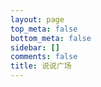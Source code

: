```yaml
---
layout: page
top_meta: false
bottom_meta: false
sidebar: []
comments: false
title: 说说广场
---
```


<div id="bbs"></div>
<script type="text/javascript" src="https://jsd.onmicrosoft.cn/npm/marked/marked.min.js"></script>
<script type="text/javascript" src="https://jsd.onmicrosoft.cn/gh/Tokinx/ViewImage/view-image.min.js"></script>
<script type="text/javascript" src="https://jsd.onmicrosoft.cn/gh/Tokinx/Lately/lately.min.js"></script>
<script>
if(typeof Lately==='undefined'){const script=document.createElement('script');script.src='https://jsd.onmicrosoft.cn/gh/Tokinx/Lately/lately.min.js';script.onload=()=>{Lately.init({target:'.bbs-date'});};document.head.appendChild(script);}else{Lately.init({target:'.bbs-date'});}
const urls = [
  {host:"https://s.dusays.com/",creatorId:"1",imgsrc:"https://cravatar.cn/avatar/28b57baa4e8f13fe4292ccb2de267e30"},
  {host:"https://s.dusays.com/",creatorId:"2",imgsrc:"https://cravatar.cn/avatar/0d0462a44b088c433b8191135979efd4"},
  {host:"https://s.dusays.com/",creatorId:"3",imgsrc:"https://cravatar.cn/avatar/cf83c746b212c3f222b1c0a41bbf5b86"},
  {host:"https://s.dusays.com/",creatorId:"4",imgsrc:"https://cravatar.cn/avatar/099440206041f0b1af6a386f9e8c036a"},
  {host:"https://s.dusays.com/",creatorId:"5",imgsrc:"https://cravatar.cn/avatar/5c17cfbf21ae1d45d403b7ead8bf0415"},
  {host:"https://s.dusays.com/",creatorId:"6",imgsrc:"https://cravatar.cn/avatar/6e1a1cc742be99a90de39a0096516fac"},
  {host:"https://s.dusays.com/",creatorId:"7",imgsrc:"https://cravatar.cn/avatar/e53fa73039fa60c5862480ae2192d215"},
  {host:"https://s.dusays.com/",creatorId:"8",imgsrc:"https://bu.dusays.com/2023/03/01/63ff34ec52ff1.jpg"},
  {host:"https://s.dusays.com/",creatorId:"9",imgsrc:"https://cravatar.cn/avatar/c1b204bab687a23c8b6d7c8de11c7c59"},
  {host:"https://s.dusays.com/",creatorId:"10",imgsrc:"https://cravatar.cn/avatar/ba2379bacf88f17ea461137906bd127d"},
  {host:"https://s.dusays.com/",creatorId:"11",imgsrc:"https://cravatar.cn/avatar/565ada82edc2f01e7cf2bd95b31f19fd"},
  {host:"https://s.dusays.com/",creatorId:"12",imgsrc:"https://cravatar.cn/avatar/b633193c913ae39a350311efd950ad83"},
  {host:"https://s.dusays.com/",creatorId:"13",imgsrc:"https://cravatar.cn/avatar/3a78942c4ddcda86242f20abdacee082"},
  {host:"https://s.dusays.com/",creatorId:"14",imgsrc:"https://bu.dusays.com/2023/03/03/6401d82b7ecc9.png"},
  {host:"https://s.dusays.com/",creatorId:"15",imgsrc:"https://cravatar.cn/avatar/1be842e0e85b11a35b697506f06e81f5"},
  {host:"https://s.dusays.com/",creatorId:"16",imgsrc:"https://cravatar.cn/avatar/03ce846eef46a1b21c1bc5a4f03c2de1"},
  {host:"https://s.dusays.com/",creatorId:"17",imgsrc:"https://cravatar.cn/avatar/49ef34286a337f7f152c5e61013c0e69"},
  {host:"https://s.dusays.com/",creatorId:"18",imgsrc:"https://cravatar.cn/avatar/23db27f22d754c4fed9e1cb60a794d81"},
  {host:"https://s.dusays.com/",creatorId:"19",imgsrc:"https://bu.dusays.com/2023/03/08/640864d11ccaf.png"},
  {host:"https://s.dusays.com/",creatorId:"20",imgsrc:"https://cravatar.cn/avatar/d5165cf04fe36d73bc24567a2332f9db"},
  {host:"https://s.dusays.com/",creatorId:"21",imgsrc:"https://bu.dusays.com/2023/03/10/640b2d3a886d5.png"},
  {host:"https://s.dusays.com/",creatorId:"22",imgsrc:"https://bu.dusays.com/2023/03/10/640b2d3a84ebb.png"},
  {host:"https://s.dusays.com/",creatorId:"23",imgsrc:"https://cravatar.cn/avatar/04bfc914bd50b42eb507bf66aad0cc31"},
  {host:"https://s.dusays.com/",creatorId:"24",imgsrc:"https://cravatar.cn/avatar/e011329178b200bcb5d94f0d0ff7544a"},
  {host:"https://s.dusays.com/",creatorId:"25",imgsrc:"https://cravatar.cn/avatar/c1b204bab687a23c8b6d7c8de11c7c59"},
  {host:"https://s.dusays.com/",creatorId:"26",imgsrc:"https://bu.dusays.com/2023/03/10/640b2d3a84114.png"},
  {host:"https://s.dusays.com/",creatorId:"27",imgsrc:"https://bu.dusays.com/2023/03/10/640b2d3a8a6d2.png"},
  {host:"https://s.dusays.com/",creatorId:"28",imgsrc:"https://bu.dusays.com/2023/03/10/640b2d3a93fae.png"},
  {host:"https://s.dusays.com/",creatorId:"29",imgsrc:"https://cravatar.cn/avatar/c21871045e26ba29b5f8263bcc5921cb"},
  {host:"https://s.dusays.com/",creatorId:"30",imgsrc:"https://static.wndbac.cn/avatar.jpg"},
  {host:"https://s.dusays.com/",creatorId:"31",imgsrc:"https://pic.imgdb.cn/item/63e8ebf64757feff33827ab7.jpg"},
  {host:"https://s.dusays.com/",creatorId:"32",imgsrc:"https://bu.dusays.com/2023/03/10/640b2d3b6539b.png"},
  {host:"https://s.dusays.com/",creatorId:"33",imgsrc:"https://bu.dusays.com/2023/03/10/640b2d3b8c6b5.png"},
  {host:"https://s.dusays.com/",creatorId:"34",imgsrc:"https://bu.dusays.com/2023/03/10/640b2d3bbaa65.png"},
  {host:"https://s.dusays.com/",creatorId:"35",imgsrc:"https://bu.dusays.com/2023/04/27/644a5820194b3.png"},
  {host:"https://s.dusays.com/",creatorId:"36",imgsrc:"https://bu.dusays.com/2023/04/27/644a582017d56.png"},
  {host:"https://s.dusays.com/",creatorId:"37",imgsrc:"https://bu.dusays.com/2023/04/27/644a582013d23.png"},
  {host:"https://s.dusays.com/",creatorId:"38",imgsrc:"https://bu.dusays.com/2023/04/27/644a582017bd0.png"},
  {host:"https://s.dusays.com/",creatorId:"39",imgsrc:"https://bu.dusays.com/2023/04/27/644a582017bf8.png"},
  {host:"https://s.dusays.com/",creatorId:"40",imgsrc:"https://bu.dusays.com/2023/04/27/644a5820188a2.png"},
  {host:"https://s.dusays.com/",creatorId:"41",imgsrc:"https://bu.dusays.com/2023/04/27/644a582016d1c.png"},
  {host:"https://s.dusays.com/",creatorId:"42",imgsrc:"https://bu.dusays.com/2023/04/27/644a582014ab2.png"},
  {host:"https://s.dusays.com/",creatorId:"43",imgsrc:"https://bu.dusays.com/2023/04/27/644a582014631.png"},
  {host:"https://s.dusays.com/",creatorId:"44",imgsrc:"https://bu.dusays.com/2023/04/27/644a582017b0a.png"},
  {host:"https://s.dusays.com/",creatorId:"45",imgsrc:"https://bu.dusays.com/2023/04/27/644a5820d7e36.png"},
  {host:"https://s.dusays.com/",creatorId:"46",imgsrc:"https://bu.dusays.com/2023/04/27/644a5821111a9.png"},
  {host:"https://s.dusays.com/",creatorId:"47",imgsrc:"https://bu.dusays.com/2023/04/27/644a58212935e.png"},
  {host:"https://s.dusays.com/",creatorId:"48",imgsrc:"https://bu.dusays.com/2023/04/27/644a5821622b6.png"},
  {host:"https://s.dusays.com/",creatorId:"49",imgsrc:"https://bu.dusays.com/2023/04/27/644a582189926.png"}
]
var bbDom=document.querySelector('#bbs');var load='<div id="load" onclick="nextFetch()" ><button class="load-btn button-load">加载更多</button></div>'
var loading='<div class="loader"><svg class="circular" viewBox="25 25 50 50"><circle class="path" cx="50" cy="50" r="20" fill="none" stroke-width="2" stroke-miterlimit="10"/></svg></div>'
var bbsDatas=[],bbsData={},nextDatas=[],nextData={},limit=2
var page=1,offset=0,nextLength=0,nextDom='',bbUrlNow='',imgsrcNow='',hostNow='',creIdNow=''
bbDom.innerHTML=loading
allUrls()
function allUrls(){var myHtml=''
for(var i=0;i<urls.length;i++){myHtml+='<div class="bbs-urls " onclick="urlsNow(this)" data-host="'+urls[i].host+'" data-creatorId="'+urls[i].creatorId+'" data-imgsrc="'+urls[i].imgsrc+'" data-index="'+i+'"><img src="'+urls[i].imgsrc+'" alt=""></div>'}
myHtml+='<div class="bbs-urls urls-button" onclick="urlsNow(this)" data-type="random"><svg t="1665928089691" class="icon" viewBox="0 0 1024 1024" version="1.1" xmlns="http://www.w3.org/2000/svg" p-id="2562" width="32" height="32"><path d="M913.2 672l98.8 57.1c5.3 3.1 5.3 10.8 0 13.9l-43.4 25L710.4 924c-2.7 1.5-6-0.4-6-3.5V772c0-2.2-1.8-4-4-4H544c-70.4 0-134.4-28.8-180.8-75.2-11.1-11.1-21.2-23.2-30.1-36.1-6.4-9.2-20-9.1-26.4 0.1C260.5 723.9 183.1 768 96 768h-48c-26.5 0-48-21.5-48-48s21.5-48 48-48h48c42.5 0 82.6-16.7 112.9-47.1 30.4-30.4 47.1-70.5 47.1-112.9s-16.7-82.6-47.1-112.9C178.6 368.7 138.4 352 96 352h-48c-26.5 0-48-21.5-48-48s21.5-48 48-48h48c70.4 0 134.4 28.8 180.8 75.2 11.1 11.1 21.2 23.2 30.1 36.1 6.4 9.2 20 9.1 26.4-0.1 46.3-67 123.6-111.1 210.8-111.1H700.4c2.2 0 4-1.8 4-4V103.4c0-3.1 3.3-5 6-3.5l258.2 156 43.4 25.1c5.3 3.1 5.3 10.8 0 13.9L913.2 352 710.4 476c-2.7 1.5-6-0.4-6-3.5V356c0-2.2-1.8-4-4-4H544c-42.5 0-82.6 16.7-112.9 47.1-30.4 30.4-47.1 70.5-47.1 112.9 0 42.5 16.7 82.6 47.1 112.9C461.4 655.3 501.5 672 544 672H700.4c2.2 0 4-1.8 4-4V551.4c0-3.1 3.3-5 6-3.5L913.2 672z" p-id="2563" fill="#f5f5f5"></path></svg></div>'
myHtml+='<div class="bbs-urls urls-button"><a href="https://dusays.com/says/"><svg t="1665929410343" class="icon" viewBox="0 0 1024 1024" version="1.1" xmlns="http://www.w3.org/2000/svg" p-id="6308" width="32" height="32"><path d="M906.212134 565.732986 565.732986 565.732986 565.732986 906.212134C565.732986 926.013685 541.666486 959.972 511.97312 959.972 482.297674 959.972 458.213254 926.013685 458.213254 906.212134L458.213254 565.732986 117.734106 565.732986C97.950475 565.732986 63.97424 541.666486 63.97424 511.97312 63.97424 482.279754 97.950475 458.213254 117.734106 458.213254L458.213254 458.213254 458.213254 117.734106C458.213254 97.950475 482.297674 63.97424 511.97312 63.97424 541.666486 63.97424 565.732986 97.950475 565.732986 117.734106L565.732986 458.213254 906.212134 458.213254C925.995765 458.213254 959.972 482.279754 959.972 511.97312 959.972 541.666486 925.995765 565.732986 906.212134 565.732986Z" p-id="6309" fill="#f5f5f5"></path></svg></a></div>'
myHtml='<div id="bbs-urls">'+myHtml+'</div>'
bbDom.insertAdjacentHTML('beforebegin',myHtml);}
function nextFetch(){document.querySelector("button.button-load").textContent='加载中……';updateHTMl(nextDatas)
if(nextLength<10){document.querySelector("button.button-load").remove()
return}
getNextList()};function urlsNow(e){var domUrls=document.querySelectorAll('#bbs-urls .bbs-urls')
if(e.classList.contains('url-now')){domUrls[e.getAttribute("data-index")].classList.remove("url-now")
fetchBBser()}else{domUrls.forEach(function(value,index){domUrls[index].classList.remove("url-now")})
var btn=document.querySelector('button.button-load')
if(btn){btn.remove()}
page=1,offset=0
bbDom.innerHTML=loading
var type=e.getAttribute("data-type")
if(type=='random'){var num=Math.round(Math.random()*(urls.length-1))
hostNow=urls[num].host
creIdNow=urls[num].creatorId
imgsrcNow=urls[num].imgsrc
domUrls[num].classList.add("url-now")}else{domUrls[e.getAttribute("data-index")].classList.add("url-now")
hostNow=e.getAttribute("data-host")
creIdNow=e.getAttribute("data-creatorId")
imgsrcNow=e.getAttribute("data-imgsrc")}
bbUrlNow=hostNow+"api/memo?creatorId="+creIdNow+"&rowStatus=NORMAL&limit=10"
fetch(bbUrlNow).then(res=>res.json()).then(resdata=>{bbDom.innerHTML=''
bbsDatas.length=0
for(var j=0;j<resdata.data.length;j++){var resValue=resdata.data[j]
bbsData={updatedTs:resValue.updatedTs,creatorId:resValue.creatorId,creator:resValue.creatorName||resValue.creator.nickname||resValue.creator.name,imgsrc:imgsrcNow,content:resValue.content,resourceList:resValue.resourceList,url:hostNow}
bbsDatas.push(bbsData)}
updateHTMl(bbsDatas)
bbDom.insertAdjacentHTML('afterend',load);var nowLength=bbsData.length
if(nowLength<10){document.querySelector("button.button-load").remove()
return}
page++
offset=10*(page-1)
getNextList()});}}
function getNextList(){var bbUrl=bbUrlNow+"&offset="+offset;fetch(bbUrl).then(res=>res.json()).then(resdata=>{nextDom=resdata.data
nextLength=nextDom.length
page++
offset=10*(page-1)
if(nextLength<1){document.querySelector("button.button-load").remove()
return}
nextDatas.length=0
for(var j=0;j<nextDom.length;j++){var resValue=nextDom[j]
nextData={updatedTs:resValue.updatedTs,creatorId:resValue.creatorId,creator:resValue.creatorName||resValue.creator.nickname||resValue.creator.name,imgsrc:imgsrcNow,content:resValue.content,resourceList:resValue.resourceList,url:hostNow}
nextDatas.push(nextData)}})}
const withTimeout=(millis,promise)=>{const timeout=new Promise((resolve,reject)=>setTimeout(()=>reject(`Timed out after ms.`),millis));return Promise.race([promise,timeout]);};const fetchBBser=async()=>{const results=await Promise.allSettled(urls.map(url=>withTimeout(2000,fetch(url.host+"api/memo?creatorId="+url.creatorId+"&rowStatus=NORMAL&limit="+limit).then(response=>response.json()).then(resdata=>resdata.data)))).then(results=>{bbDom.innerHTML=''
for(var i=0;i<results.length;i++){var status=results[i].status
if(status=="fulfilled"){var resultsRes=results[i].value
for(var j=0;j<resultsRes.length;j++){var resValue=resultsRes[j]
bbsData={updatedTs:resValue.updatedTs,creatorId:resValue.creatorId,creator:resValue.creatorName||resValue.creator.nickname||resValue.creator.name,imgsrc:urls[i].imgsrc,content:resValue.content,resourceList:resValue.resourceList,url:urls[i].host}
bbsDatas.push(bbsData)}}}
bbsDatas.sort(compare("updatedTs"));updateHTMl(bbsDatas)})}
fetchBBser()
function compare(p){return function(m,n){var a=m[p];var b=n[p];return b-a;}}
function uniqueFunc(arr){const res=new Map();return arr.filter((item)=>!res.has(item.creator)&&res.set(item.creator,1));}
function updateHTMl(data){var result="",resultAll="";const TAG_REG=/#([^\s#]+?) /g,BILIBILI_REG=/<a.*?href="https:\/\/www\.bilibili\.com\/video\/((av[\d]{1,10})|(BV([\w]{10})))\/?".*?>.*<\/a>/g,NETEASE_MUSIC_REG=/<a.*?href="https:\/\/music\.163\.com\/.*id=([0-9]+)".*?>.*<\/a>/g,QQMUSIC_REG=/<a.*?href="https\:\/\/y\.qq\.com\/.*(\/[0-9a-zA-Z]+)(\.html)?".*?>.*?<\/a>/g,QQVIDEO_REG=/<a.*?href="https:\/\/v\.qq\.com\/.*\/([a-z|A-Z|0-9]+)\.html".*?>.*<\/a>/g,YOUKU_REG=/<a.*?href="https:\/\/v\.youku\.com\/.*\/id_([a-z|A-Z|0-9|==]+)\.html".*?>.*<\/a>/g,YOUTUBE_REG=/<a.*?href="https:\/\/www\.youtube\.com\/watch\?v\=([a-z|A-Z|0-9]{11})\".*?>.*<\/a>/g;marked.setOptions({breaks:true,smartypants:true,langPrefix:'language-'});for(var i=0;i<data.length;i++){var memos=data[i].url
var bbContREG=data[i].content.replace(TAG_REG,"<span class='tag-span'>#$1</span> ")
bbContREG=marked.parse(bbContREG).replace(BILIBILI_REG,"<div class='video-wrapper'><iframe src='//player.bilibili.com/player.html?bvid=$1&as_wide=1&high_quality=1&danmaku=0' scrolling='no' border='0' frameborder='no' framespacing='0' allowfullscreen='true'></iframe></div>").replace(NETEASE_MUSIC_REG,"<meting-js auto='https://music.163.com/#/song?id=$1'></meting-js>").replace(QQMUSIC_REG,"<meting-js auto='https://y.qq.com/n/yqq/song$1.html'></meting-js>").replace(QQVIDEO_REG,"<div class='video-wrapper'><iframe src='//v.qq.com/iframe/player.html?vid=$1' allowFullScreen='true' frameborder='no'></iframe></div>").replace(YOUKU_REG,"<div class='video-wrapper'><iframe src='https://player.youku.com/embed/$1' frameborder=0 'allowfullscreen'></iframe></div>").replace(YOUTUBE_REG,"<div class='video-wrapper'><iframe src='https://www.youtube.com/embed/$1' title='YouTube video player' frameborder='0' allow='accelerometer; autoplay; clipboard-write; encrypted-media; gyroscope; picture-in-picture' allowfullscreen title='YouTube Video'></iframe></div>")
if(data[i].resourceList&&data[i].resourceList.length>0){var resourceList=data[i].resourceList;var imgUrl='',resUrl='',resImgLength=0;for(var j=0;j<resourceList.length;j++){var restype=resourceList[j].type.slice(0,5);var resexlink=resourceList[j].externalLink
var resLink='',fileId=''
if(resexlink){resLink=resexlink}else{fileId=resourceList[j].publicId||resourceList[j].filename
resLink=memos+'o/r/'+resourceList[j].id+'/'+fileId}
if(restype=='image'){imgUrl+='<figure class="gallery-thumbnail"><img class="img thumbnail-image" src="'+resLink+'"/></figure>'
resImgLength=resImgLength+1}
if(restype!=='image'){resUrl+='<a target="_blank" rel="noreferrer" href="'+resLink+'">'+resourceList[j].filename+'</a>'}}
if(imgUrl){var resImgGrid=""
if(resImgLength!==1){var resImgGrid="grid grid-"+resImgLength}
bbContREG+='<div class="resimg '+resImgGrid+'">'+imgUrl+'</div></div>'}
if(resUrl){bbContREG+='<div class="resour">'+resUrl+'</div>'}}
result+='<li class=""><div class="bbs-avatar"><img src="'+data[i].imgsrc+'" alt=""><a href="'+data[i].url+'u/'+data[i].creatorId+'" target="_blank" rel="noopener noreferrer" class="bbs-creator">'+data[i].creator+'</a><span class="bbs-dot">·</span><span class="bbs-date">'+new Date(data[i].updatedTs*1000).toLocaleString()+'</span></div><div class="bbs-content"><div class="bbs-text">'+bbContREG+'</div></div></li>'}
var bbBefore="<section class='bbs-timeline'><ul class='list'>"
var bbAfter="</ul></section>"
resultAll=bbBefore+result+bbAfter
bbDom.insertAdjacentHTML('beforeend',resultAll);var btn=document.querySelector('button.button-load')
if(btn){btn.textContent='加载更多';}
window.ViewImage&&ViewImage.init('.bbs-content img')
window.Lately&&Lately.init({target:'.bbs-date'});}
</script>
<style>
#bbs{padding: 2rem 0;}
#bbs-urls{margin-top: 2rem;}
.bbs-urls{display:inline-block;background: #4a4b50;border-radius:10%;margin:0 .6rem 0 0;padding:4px;width:3.4rem;height:3.4rem;cursor: pointer;vertical-align: text-bottom;}
.bbs-urls img{border-radius:50%;width:100%;height:100%;}
.bbs-urls.url-now{background:#42b983;transition: 0.6s;}
.urls-button svg.icon{padding:10px;width:100%;height: 100%;}
.bbs-timeline ul {margin:0;padding: 0;}
.bbs-timeline ul li{list-style-type:none;position:relative;}
.bbs-timeline{max-width:1200px;margin:0 auto;}
.bbs-avatar{position: relative;}
.bbs-avatar img{width:24px;height:24px;border-radius:50%;margin-right:1rem;}
div.bbs-avatar > img {
  display: inline-block;
  margin: 0 10px 0 0;
}
.bbs-creator,.bbs-date,.bbs-dot{position:relative;top:-5px;}
.bbs-dot{font-weight: 800;margin:0 .5rem;}
.bbs-content {margin-bottom: 3rem;}
.bbs-text,.resour{background: var(--color-block);border-radius: 8px;font-size: 1em;padding:10px 14px;position: relative;}
.resour{font-size: 0.9rem;margin-top: 2px;padding: 5px 14px;}
.bbs-text{overflow:hidden;max-height:90vh;}
.bbs-text blockquote{font-family: KaiTi,STKaiti,STFangsong;margin:0 0 0 1rem;padding:.25rem 2rem;position: relative;border-left:0 none;}
.bbs-text blockquote::before{line-height: 2rem;content: "“";font-family: Georgia, serif;font-size: 28px;font-weight: bold;position: absolute;left: 10px;top:5px;}
.bbs-text p{margin:0;}
.bbs-text pre p{display: inline-block;}
.bbs-text pre p:empty{display: none;}
.tag-span{color: #42b983;}
#load button.load-btn{width:100%;padding:8px 0;background: var(--color-block);}
#bb-footer{letter-spacing:8px;margin:5rem auto 1rem;text-align:center;}
.dark .bbs-text,.dark .resour{background:#4a4b50;}
.dark .bbs-text p{color:#fafafa;}
.loader {position: relative;margin:3rem auto;width: 100px;}
.loader::before {content: '';display: block;padding-top: 100%;}
.circular {animation: rotate 2s linear infinite;height: 100%;transform-origin: center center;width: 100%;position: absolute;top: 0;bottom: 0;left: 0;right: 0;margin: auto;}
.path {stroke-dasharray: 1, 200;stroke-dashoffset: 0;animation: dash 1.5s ease-in-out infinite, color 6s ease-in-out infinite;stroke-linecap: round;}
@keyframes rotate {100% {transform: rotate(360deg);}}
@keyframes dash {
  0% {stroke-dasharray: 1, 200;stroke-dashoffset: 0;}
  50% {stroke-dasharray: 89, 200;stroke-dashoffset: -35px;}
  100% {stroke-dasharray: 89, 200;stroke-dashoffset: -124px;}
}
@keyframes color {
  100%,0% {stroke: #d62d20;}40% {stroke: #0057e7;}66% {stroke: #008744;}80%,90% {stroke: #ffa700;}
}
.bbs-content p > img{cursor:pointer;border:1px solid #3b3d42;}
.bbs-content p:has(img.img){display: inline-block;}
.bbs-text p > img {display: block;}
.bbs-text p > img:first-child:nth-last-child(n+2),.bbs-text p > img:first-child:nth-last-child(n+2) ~ img {display: inline-block;}
.bbs-content p > img.square{height:180px;width:180px;object-fit:cover;}
.resimg.grid{
  display: grid;
  grid-template-columns: repeat(3,1fr);
  grid-template-rows:auto;
  gap: 4px;
  width: calc(100%* 2 / 3);
  box-sizing: border-box;
  margin: 4px 0 0;
}
.resimg.grid-2{
  grid-template-columns: repeat(2, 1fr);
  width: 80%;
}
.resimg.grid-4{
  grid-template-columns: repeat(2, 1fr);
  width: calc(80% * 2 / 3);
}
.resimg.grid figure.gallery-thumbnail {
  position: relative;
  width: 100%;
  height: 0;
  padding-top: 100%;
  cursor: zoom-in;
}
.resimg figure{
  text-align: left;
  max-height:50%;
}
.resimg figure img{
  max-height:50vh;
}
.resimg.grid figure, figcaption {
  margin: 0 !important;
}
.resimg.grid figure.gallery-thumbnail > img.thumbnail-image {
  position: absolute;
  left: 0;
  top: 0;
  display: block;
  width: 100%;
  height: 100%;
  object-fit: cover;
  object-position: 50% 50%;
}
.video-wrapper{position:relative;padding-bottom:55%;width:100%;height:0}
.video-wrapper iframe{position:absolute;height:100%;width:100%;}
</style>